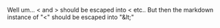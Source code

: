 Well um... < and > should be escaped into &lt; etc.. But then the markdown instance of "&lt;" should be escaped into "&amp;lt;"
